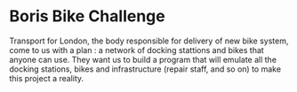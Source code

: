 # Boris Bike Challenge
Transport for London, the body responsible for delivery of new bike
system, come to us with a plan : a network of docking stattions and
bikes that anyone can use. They want us to build a program that will
emulate all the docking stations, bikes and infrastructure (repair
staff, and so on) to make this project a reality.
